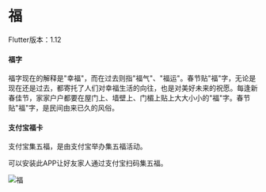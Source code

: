 # 福

Flutter版本：1.12

####  福字

福字现在的解释是"幸福"，而在过去则指"福气"、"福运"。春节贴"福"字，无论是现在还是过去，都寄托了人们对幸福生活的向往，也是对美好未来的祝愿。每逢新春佳节，家家户户都要在屋门上、墙壁上、门楣上贴上大大小小的"福"字。春节贴"福"字，是民间由来已久的风俗。

#### 支付宝福卡

支付宝集五福，是由支付宝举办集五福活动。

可以安装此APP让好友家人通过支付宝扫码集五福。






![福](http://www.hongen.me/fu.jpg)